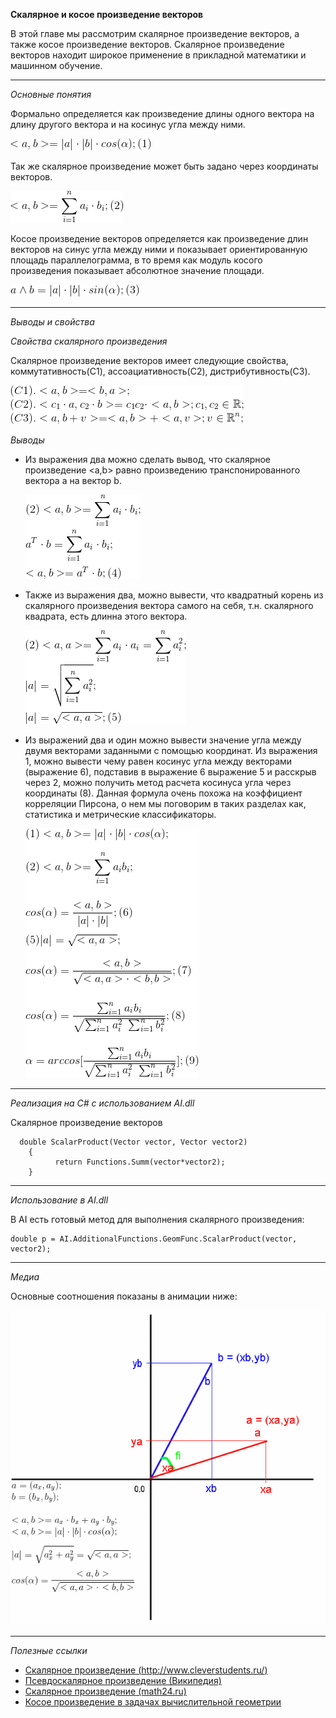 **Скалярное и косое произведение векторов**

В этой главе мы рассмотрим скалярное произведение векторов, а также косое произведение векторов. Скалярное произведение векторов находит широкое применение в прикладной математики и машинном обучение.  

***

_Основные понятия_

Формально определяется как произведение длины одного вектора на длину другого вектора и на косинус угла между ними.  

![1](https://github.com/zaharPonimash/MyLibraryRus/blob/master/MathBook/Linal/Formuls/scalProduct/cos.gif)

Так же скалярное произведение может быть задано через координаты векторов. 

![2](https://github.com/zaharPonimash/MyLibraryRus/blob/master/MathBook/Linal/Formuls/scalProduct/lin.gif)

Косое произведение векторов  определяется как произведение длин векторов на синус угла между ними и показывает ориентированную площадь параллелограмма, в то время как модуль косого произведения показывает абсолютное значение площади.

![3](https://github.com/zaharPonimash/MyLibraryRus/blob/master/MathBook/Linal/Formuls/scalProduct/sin.gif)


***


_Выводы и свойства_


_Свойства скалярного произведения_

Скалярное произведение векторов имеет следующие свойства, коммутативность(С1), ассоациативность(С2), дистрибутивность(С3).

![](https://github.com/zaharPonimash/MyLibraryRus/blob/master/MathBook/Linal/Formuls/scalProduct/cv.gif)

_Выводы_

* Из выражения два можно сделать вывод, что скалярное произведение <a,b> равно произведению транспонированного вектора a на вектор b.

  ![](https://github.com/zaharPonimash/MyLibraryRus/blob/master/MathBook/Linal/Formuls/scalProduct/transpVect.gif)

* Также из выражения два, можно вывести, что квадратный корень из скалярного произведения вектора самого на себя, т.н. скалярного квадрата, есть длинна этого вектора.

  ![](https://github.com/zaharPonimash/MyLibraryRus/blob/master/MathBook/Linal/Formuls/scalProduct/modul.gif)
  
* Из выражений два и один можно вывести значение угла между двумя векторами заданными с помощью координат. Из выражения 1, можно вывести чему равен косинус угла между векторами (выражение 6), подставив в выражение 6 выражение 5 и расскрыв через 2, можно получить метод расчета косинуса угла через координаты (8). Данная формула очень похожа на коэффициент корреляции Пирсона, о нем мы поговорим в таких разделах как, статистика и метрические классификаторы. 

  ![](https://github.com/zaharPonimash/MyLibraryRus/blob/master/MathBook/Linal/Formuls/scalProduct/angl.gif)

***

_Реализация на С# с использованием AI.dll_ 

Скалярное произведение векторов

      double ScalarProduct(Vector vector, Vector vector2)
		{
			  return Functions.Summ(vector*vector2);
		}

***

_Использование в AI.dll_

В AI есть готовый метод для выполнения скалярного произведения:

    double p = AI.AdditionalFunctions.GeomFunc.ScalarProduct(vector, vector2);
  
***

_Медиа_

Основные соотношения показаны в анимации ниже:

![anim](https://github.com/zaharPonimash/MyLibraryRus/blob/master/MathBook/Linal/Formuls/scalProduct/animScalar.gif)


***

_Полезные ссылки_

* [Скалярное произведение (http://www.cleverstudents.ru/)](http://www.cleverstudents.ru/vectors/scalar_product_of_vectors.html)
* [Псевдоскалярное произведение (Википедия)](https://ru.wikipedia.org/wiki/%D0%9F%D1%81%D0%B5%D0%B2%D0%B4%D0%BE%D1%81%D0%BA%D0%B0%D0%BB%D1%8F%D1%80%D0%BD%D0%BE%D0%B5_%D0%BF%D1%80%D0%BE%D0%B8%D0%B7%D0%B2%D0%B5%D0%B4%D0%B5%D0%BD%D0%B8%D0%B5)
* [Скалярное произведение (math24.ru)](http://www.math24.ru/%D1%81%D0%BA%D0%B0%D0%BB%D1%8F%D1%80%D0%BD%D0%BE%D0%B5-%D0%BF%D1%80%D0%BE%D0%B8%D0%B7%D0%B2%D0%B5%D0%B4%D0%B5%D0%BD%D0%B8%D0%B5-%D0%B2%D0%B5%D0%BA%D1%82%D0%BE%D1%80%D0%BE%D0%B2.html)
* [Косое произведение в задачах вычислительной геометрии](http://www.fvn2009.narod.ru/Olympiads/Rules_Olympiads/Rules38.htm)
